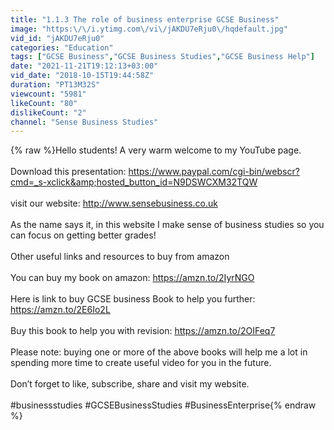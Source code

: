 ```yaml
---
title: "1.1.3 The role of business enterprise GCSE Business"
image: "https:\/\/i.ytimg.com\/vi\/jAKDU7eRju0\/hqdefault.jpg"
vid_id: "jAKDU7eRju0"
categories: "Education"
tags: ["GCSE Business","GCSE Business Studies","GCSE Business Help"]
date: "2021-11-21T19:12:13+03:00"
vid_date: "2018-10-15T19:44:58Z"
duration: "PT13M32S"
viewcount: "5981"
likeCount: "80"
dislikeCount: "2"
channel: "Sense Business Studies"
---
```

{% raw %}Hello students! A very warm welcome to my YouTube page. <br /><br />Download this presentation: <a rel="nofollow" target="blank" href="https://www.paypal.com/cgi-bin/webscr?cmd=_s-xclick&amp;hosted_button_id=N9DSWCXM32TQW">https://www.paypal.com/cgi-bin/webscr?cmd=_s-xclick&amp;hosted_button_id=N9DSWCXM32TQW</a><br /><br />visit our website: <a rel="nofollow" target="blank" href="http://www.sensebusiness.co.uk">http://www.sensebusiness.co.uk</a><br /><br />As the name says it, in this website I make sense of business studies so you can focus on getting better grades!<br /><br />Other useful links and resources to buy from amazon<br /><br />You can buy my book on amazon: <a rel="nofollow" target="blank" href="https://amzn.to/2IyrNGO">https://amzn.to/2IyrNGO</a><br /><br />Here is link to buy GCSE business Book to help you further:  <a rel="nofollow" target="blank" href="https://amzn.to/2E6Io2L">https://amzn.to/2E6Io2L</a><br /><br />Buy this book to help you with revision: <a rel="nofollow" target="blank" href="https://amzn.to/2OIFeq7">https://amzn.to/2OIFeq7</a><br /><br />Please note: buying one or more of the above books will help me a lot in spending more time to create useful video for you in the future.<br /><br />Don’t forget to like, subscribe, share and visit my website.<br /><br />#businessstudies #GCSEBusinessStudies #BusinessEnterprise{% endraw %}
